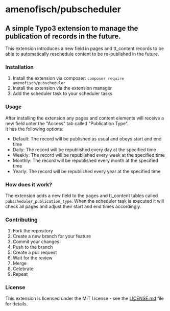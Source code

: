 # amenofisch/pubscheduler
## A simple Typo3 extension to manage the publication of records in the future.

This extension introduces a new field in pages and tt_content records to be able to automatically reschedule content to be re-published in the future.

### Installation
1. Install the extension via composer: `composer require amenofisch/pubscheduler`
2. Install the extension via the extension manager
3. Add the scheduler task to your scheduler tasks

### Usage
After installing the extension any pages and content elements will receive a new field unter the "Access" tab called "Publication Type".  
It has the following options:
- Default: The record will be published as usual and obeys start and end time
- Daily: The record will be republished every day at the specified time
- Weekly: The record will be republished every week at the specified time
- Monthly: The record will be republished every month at the specified time
- Yearly: The record will be republished every year at the specified time


### How does it work?
The extension adds a new field to the pages and tt_content tables called `pubscheduler_publication_type`.
When the scheduler task is executed it will check all pages and adjust their start and end times accordingly.

### Contributing
1. Fork the repository
2. Create a new branch for your feature
3. Commit your changes
4. Push to the branch
5. Create a pull request
6. Wait for the review
7. Merge
8. Celebrate
9. Repeat

### License
This extension is licensed under the MIT License - see the [LICENSE.md](LICENSE.md) file for details.